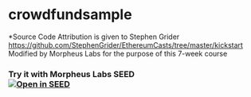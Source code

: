 # crowdfundsample
*Source Code Attribution is given to Stephen Grider https://github.com/StephenGrider/EthereumCasts/tree/master/kickstart
Modified by Morpheus Labs for the purpose of this 7-week course

### Try it with Morpheus Labs SEED<br>[![Open in SEED](https://morpheus-seed.infura-ipfs.io/ipfs/QmdLQKk1ygXJLN9aLp5gmyUi7sz51Cv8nY4dCgLWTiUr6R)](https://bps.morpheuslabs.io/pages/uploadproject/?f=factory7swm20vmcob4m9dv&amp;p=https://github.com/Morpheuslabs-io/crowdfund-sample-new.git)
